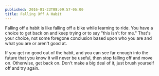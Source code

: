 ```yaml
---
published: 2016-01-23T08:09:57-06:00
title: Falling Off A Habit
---
```

Falling off a habit is like falling off a bike while learning to ride. You have a choice to get back on and keep trying or to say "this isn't for me." That's your choice, not some foregone conclusion based upon who you are and what you are or aren't good at.

If you get no good out of the habit, and you can see far enough into the future that you know it will never be useful, then stop falling off and move on. Otherwise, get back on. Don't make a big deal of it, just brush yourself off and try again.